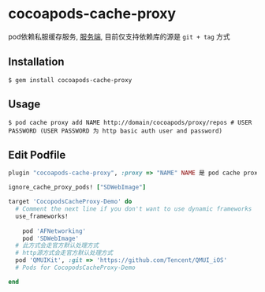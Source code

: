 # cocoapods-cache-proxy

pod依赖私服缓存服务, [服务端](https://github.com/0x1306a94/cocoapods-cache-proxy-server), 目前仅支持依赖库的源是 `git + tag` 方式


## Installation

```shell
$ gem install cocoapods-cache-proxy
```

## Usage

```shell
$ pod cache proxy add NAME http://domain/cocoapods/proxy/repos # USER PASSWORD (USER PASSWORD 为 http basic auth user and password)
```

## Edit Podfile

```ruby
plugin "cocoapods-cache-proxy", :proxy => "NAME" NAME 是 pod cache proxy add 命令中的 NAME

ignore_cache_proxy_pods! ["SDWebImage"]

target 'CocopodsCacheProxy-Demo' do
  # Comment the next line if you don't want to use dynamic frameworks
  use_frameworks!
  
	pod 'AFNetworking'
	pod 'SDWebImage'
  # 此方式会走官方默认处理方式
  # http源方式会走官方默认处理方式
  pod 'QMUIKit', :git => 'https://github.com/Tencent/QMUI_iOS'
  # Pods for CocopodsCacheProxy-Demo

end

```

